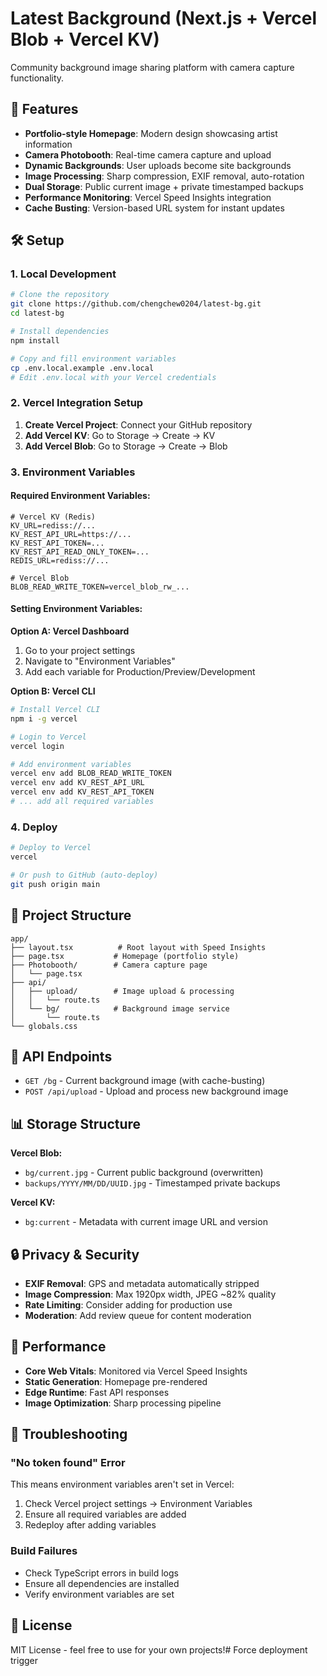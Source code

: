 # Latest Background (Next.js + Vercel Blob + Vercel KV)

Community background image sharing platform with camera capture functionality.

## 🚀 Features

- **Portfolio-style Homepage**: Modern design showcasing artist information
- **Camera Photobooth**: Real-time camera capture and upload
- **Dynamic Backgrounds**: User uploads become site backgrounds
- **Image Processing**: Sharp compression, EXIF removal, auto-rotation
- **Dual Storage**: Public current image + private timestamped backups
- **Performance Monitoring**: Vercel Speed Insights integration
- **Cache Busting**: Version-based URL system for instant updates

## 🛠 Setup

### 1. Local Development

```bash
# Clone the repository
git clone https://github.com/chengchew0204/latest-bg.git
cd latest-bg

# Install dependencies
npm install

# Copy and fill environment variables
cp .env.local.example .env.local
# Edit .env.local with your Vercel credentials
```

### 2. Vercel Integration Setup

1. **Create Vercel Project**: Connect your GitHub repository
2. **Add Vercel KV**: Go to Storage → Create → KV
3. **Add Vercel Blob**: Go to Storage → Create → Blob

### 3. Environment Variables

#### Required Environment Variables:

```env
# Vercel KV (Redis)
KV_URL=rediss://...
KV_REST_API_URL=https://...
KV_REST_API_TOKEN=...
KV_REST_API_READ_ONLY_TOKEN=...
REDIS_URL=rediss://...

# Vercel Blob
BLOB_READ_WRITE_TOKEN=vercel_blob_rw_...
```

#### Setting Environment Variables:

**Option A: Vercel Dashboard**
1. Go to your project settings
2. Navigate to "Environment Variables"
3. Add each variable for Production/Preview/Development

**Option B: Vercel CLI**
```bash
# Install Vercel CLI
npm i -g vercel

# Login to Vercel
vercel login

# Add environment variables
vercel env add BLOB_READ_WRITE_TOKEN
vercel env add KV_REST_API_URL
vercel env add KV_REST_API_TOKEN
# ... add all required variables
```

### 4. Deploy

```bash
# Deploy to Vercel
vercel

# Or push to GitHub (auto-deploy)
git push origin main
```

## 📁 Project Structure

```
app/
├── layout.tsx          # Root layout with Speed Insights
├── page.tsx           # Homepage (portfolio style)
├── Photobooth/        # Camera capture page
│   └── page.tsx
├── api/
│   ├── upload/        # Image upload & processing
│   │   └── route.ts
│   └── bg/            # Background image service
│       └── route.ts
└── globals.css
```

## 🔧 API Endpoints

- `GET /bg` - Current background image (with cache-busting)
- `POST /api/upload` - Upload and process new background image

## 📊 Storage Structure

**Vercel Blob:**
- `bg/current.jpg` - Current public background (overwritten)
- `backups/YYYY/MM/DD/UUID.jpg` - Timestamped private backups

**Vercel KV:**
- `bg:current` - Metadata with current image URL and version

## 🔒 Privacy & Security

- **EXIF Removal**: GPS and metadata automatically stripped
- **Image Compression**: Max 1920px width, JPEG ~82% quality
- **Rate Limiting**: Consider adding for production use
- **Moderation**: Add review queue for content moderation

## 🎯 Performance

- **Core Web Vitals**: Monitored via Vercel Speed Insights
- **Static Generation**: Homepage pre-rendered
- **Edge Runtime**: Fast API responses
- **Image Optimization**: Sharp processing pipeline

## 🚨 Troubleshooting

### "No token found" Error
This means environment variables aren't set in Vercel:
1. Check Vercel project settings → Environment Variables
2. Ensure all required variables are added
3. Redeploy after adding variables

### Build Failures
- Check TypeScript errors in build logs
- Ensure all dependencies are installed
- Verify environment variables are set

## 📄 License

MIT License - feel free to use for your own projects!# Force deployment trigger
